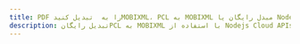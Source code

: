 ---title: PDF را به  تبدیل کنیدMOBIXML، PCL به MOBIXML مبدل رایگان یا Nodejs SDKdescription: تبدیل رایگانPCL به MOBIXML با استفاده از Nodejs Cloud APIs & SDK همچنین اسناد PDF را در Cloud ایجاد، ویرایش و رندر کنید.---